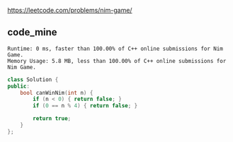 
https://leetcode.com/problems/nim-game/

## code_mine
```
Runtime: 0 ms, faster than 100.00% of C++ online submissions for Nim Game.
Memory Usage: 5.8 MB, less than 100.00% of C++ online submissions for Nim Game.
```

```cpp
class Solution {
public:
    bool canWinNim(int n) {
        if (n < 0) { return false; }
        if (0 == n % 4) { return false; }

        return true;
    }
};
```

